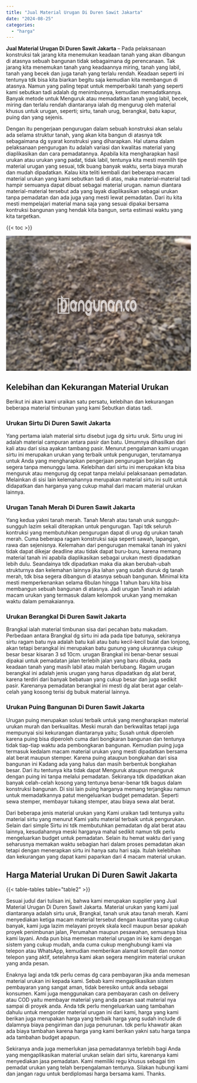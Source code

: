 ```yaml
---
title: "Jual Material Urugan Di Duren Sawit Jakarta"
date: "2024-08-25"
categories: 
  - "harga"
---
```


**Jual Material Urugan Di Duren Sawit Jakarta** – Pada pelaksanaan konstruksi tak jarang kita menemukan keadaan tanah yang akan dibangun di atasnya sebuah bangunan tidak sebagaimana dg perencanaan. Tak jarang kita menemukan tanah yang keadaannya miring, tanah yang labil, tanah yang becek dan juga tanah yang terlalu rendah. Keadaan seperti ini tentunya tdk bisa kita biarkan begitu saja kemudian kita membangun di atasnya. Namun yang paling tepat untuk memperbaiki tanah yang seperti kami sebutkan tadi adalah dg menimbunnya, kemudian memadatkannya. Banyak metode untuk Menguruk atau memadatkan tanah yang labil, becek, miring dan terlalu rendah diantaranya ialah dg mengurug oleh material khusus untuk urugan, seperti; sirtu, tanah urug, berangkal, batu kapur, puing dan yang sejenis.

Dengan itu pengerjaan pengurugan dalam sebuah konstruksi akan selalu ada selama struktur tanah, yang akan kita bangun di atasnya tdk sebagaimana dg syarat konstruksi yang diharapkan. Hal utama dalam pelaksanaan pengurugan itu adalah variasi dan kwalitas material yang diaplikasikan dan cara pemadatannya. Apabila kita mengharapkan hasil urukan atau urukan yang padat, tidak labil, tentunya kita mesti memilih tipe material urugan yang sesuai, tdk buang banyak waktu, serta biaya murah dan mudah dipadatkan. Kalau kita teliti kembali dari beberapa macam material urukan yang kami sebutkan tadi di atas, maka material-material tadi hampir semuanya dapat dibuat sebagai material urugan. namun diantara material-material tersebut ada yang layak diaplikasikan sebagai urukan tanpa pemadatan dan ada juga yang mesti lewat pemadatan. Dari itu kita mesti mempelajari material mana saja yang sesuai dipakai bersama kontruksi bangunan yang hendak kita bangun, serta estimasi waktu yang kita targetkan.

{{< toc >}}

![Jual Material Urugan Di Duren Sawit Jakarta](/images/jual-urugan-24.png)

## Kelebihan dan Kekurangan Material Urukan

Berikut ini akan kami uraikan satu persatu, kelebihan dan kekurangan beberapa material timbunan yang kami Sebutkan diatas tadi.

### Urukan Sirtu Di Duren Sawit Jakarta

Yang pertama ialah material sirtu disebut juga dg sirtu uruk. Sirtu urug ini adalah material campuran antara pasir dan batu. Umumnya dihasilkan dari kali atau dari sisa ayakan tambang pasir. Menurut pengalaman kami urugan sirtu ini merupakan urukan yang terbaik untuk pengurugan, terutamanya untuk Anda yang mengharapkan pengerjaan pengurugan berjalan dg segera tanpa menunggu lama. Kelebihan dari sirtu ini merupakan kita bisa menguruk atau mengurug dg cepat tanpa melalui pelaksanaan pemadatan. Melainkan di sisi lain kelemahannya merupakan material sirtu ini sulit untuk didapatkan dan harganya yang cukup mahal dari macam material urukan lainnya.

### Urugan Tanah Merah Di Duren Sawit Jakarta

Yang kedua yakni tanah merah. Tanah Merah atau tanah uruk sungguh-sungguh lazim sekali diterapkan untuk pengurugan. Tapi tdk seluruh kontruksi yang membutuhkan pengurugan dapat di urug dg urukan tanah merah. Cuma beberapa ragam konstruksi saja seperti sawah, lapangan, rawa dan sejenisnya. Kelemahan dari pengurugan memakai tanah ini yakni tidak dapat dikejar deadline atau tidak dapat buru-buru, karena memang material tanah ini apabila diaplikasikan sebagai urukan mesti dipadatkan lebih dulu. Seandainya tdk dipadatkan maka dia akan berubah-ubah strukturnya dan kelemahan lainnya jika lahan yang sudah diuruk dg tanah merah, tdk bisa segera dibangun di atasnya sebuah bangunan. Minimal kita mesti memperkenankan selama 6bulan hingga 1 tahun baru kita bisa membangun sebuah bangunan di atasnya. Jadi urugan Tanah ini adalah macam urukan yang termasuk dalam kelompok urukan yang memakan waktu dalam pemakaiannya.

### Urukan Berangkal Di Duren Sawit Jakarta

Brangkal ialah material timbunan sisa dari pecahan batu makadam. Perbedaan antara Brangkal dg sirtu ini ada pada tipe batunya, sekiranya sirtu ragam batu nya adalah batu kali atau batu kecil-kecil bulat dan lonjong, akan tetapi berangkal ini merupakan batu gunung yang ukurannya cukup besar besar kisaran 3 sd 10cm. urugan Brangkal ini benar-benar sesuai dipakai untuk pemadatan jalan terlebih jalan yang baru dibuka, pada keadaan tanah yang masih labil atau malah berlubang. Ragam urugan berangkal ini adalah jenis urugan yang harus dipadatkan dg alat berat, karena terdiri dari banyak bebatuan yang cukup besar dan juga sedikit pasir. Karenanya pemadatan berangkal ini mesti dg alat berat agar celah-celah yang kosong terisi dg bubuk material lainnya.

### Urukan Puing Bangunan Di Duren Sawit Jakarta

Urugan puing merupakan solusi terbaik untuk yang mengharapkan material urukan murah dan berkualitas. Meski murah dan berkwalitas tetapi juga mempunyai sisi kekurangan diantaranya yaitu; Susah untuk diperoleh karena puing bisa diperoleh cuma dari bongkaran bangunan dan tentunya tidak tiap-tiap waktu ada pembongkaran bangunan. Kemudian puing juga termasuk kedalam macam material urukan yang mesti dipadatkan bersama alat berat maupun stemper. Karena puing ataupun bongkahan dari sisa bangunan ini Kadang ada yang halus dan masih berbentuk bongkahan besar. Dari itu tentunya kita tidak dapat Menguruk ataupun menguruk dengan puing ini tanpa melalui pemadatan. Sekiranya tdk dipadatkan akan banyak celah-celah kosong yang tentunya benar-benar tdk bagus dalam konstruksi bangunan. Di sisi lain puing harganya memang terjangkau namun untuk memadatkannya patut mengeluarkan budget pemadatan. Seperti sewa stemper, membayar tukang stemper, atau biaya sewa alat berat.

Dari beberapa jenis material urukan yang Kami uraikan tadi tentunya yaitu material sirtu yang menurut Kami yaitu material terbaik untuk pengurukan. Selain dari simple Sirtu ini tdk membutuhkan pemadatan dg alat berat atau lainnya, kesudahannya meski harganya mahal sedikit namun tdk perlu mengeluarkan budget untuk pemadatan. Selain itu hemat waktu dari yang seharusnya memakan waktu sebagian hari dalam proses pemadatan akan tetapi dengan menerapkan sirtu ini hanya satu hari saja. Itulah kelebihan dan kekurangan yang dapat kami paparkan dari 4 macam material urukan.

## Harga Material Urukan Di Duren Sawit Jakarta

{{< table-tables table="table2" >}}

Sesuai judul dari tulisan ini, bahwa kami merupakan supplier yang Jual Material Urugan Di Duren Sawit Jakarta. Material urukan yang kami jual diantaranya adalah sirtu uruk, Brangkal, tanah uruk atau tanah merah. Kami menyediakan ketiga macam material tersebut dengan kuantitas yang cukup banyak, kami juga lazim melayani proyek skala kecil maupun besar apakah proyek penimbunan jalan, Perumahan maupun pesawahan, semuanya bisa kami layani. Anda pun bisa memesan material urugan ini ke kami dengan sistem yang cukup mudah, anda cuma cukup menghubungi kami via telepon atau WhatsApp, kemudian memberikan alamat komplit dan nomor telepon yang aktif, setelahnya kami akan segera mengirim material urukan yang anda pesan.

Enaknya lagi anda tdk perlu cemas dg cara pembayaran jika anda memesan material urukan ini kepada kami. Sebab kami mengaplikasikan sistem pembayaran yang sangat aman, tidak beresiko untuk anda sebagai konsumen. Kami juga menggunakan cara pembayaran cash on delivery atau COD yaitu membayar material yang anda pesan saat material nya sampai di proyek anda. Anda tdk perlu mengeluarkan uang tambahan dahulu untuk mengorder material urugan ini dari kami, harga yang kami berikan juga merupakan harga yang terbaik harga yang sudah include di dalamnya biaya pengiriman dan juga penurunan. tdk perlu khawatir akan ada biaya tambahan karena harga yang kami berikan yakni satu harga tanpa ada tambahan budget apapun.

Sekiranya anda juga memerlukan jasa pemadatannya terlebih bagi Anda yang mengaplikasikan material urukan selain dari sirtu, karenanya kami menyediakan jasa pemadatan. Kami memiliki regu khusus sebagai tim pemadat urukan yang telah berpengalaman tentunya. Silakan hubungi kami dan jangan ragu untuk berdiplomasi harga bersama kami. Thanks.
